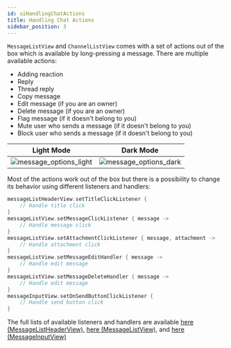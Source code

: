 ```yaml
---
id: uiHandlingChatActions
title: Handling Chat Actions
sidebar_position: 3
---
```

`MessageListView` and `ChannelListView` comes with a set of actions out of the box which is available by long-pressing a message. There are multiple available actions:
* Adding reaction
* Reply
* Thread reply
* Copy message
* Edit message (if you are an owner)
* Delete message (if you are an owner)
* Flag message (if it doesn't belong to you)
* Mute user who sends a message (if it doesn't belong to you)
* Block user who sends a message (if it doesn't belong to you)

| Light Mode | Dark Mode |
| --- | --- |
|![message_options_light](/img/message_options_light.png)|![message_options_dark](/img/message_options_dark.png)|

Most of the actions work out of the box but there is a possibility to change its behavior using different listeners and handlers:
```kotlin
messageListHeaderView.setTitleClickListener {
    // Handle title click
}
messageListView.setMessageClickListener { message ->
    // Handle message click
}
messageListView.setAttachmentClickListener { message, attachment ->
    // Handle attachment click
}
messageListView.setMessageEditHandler { message ->
    // Handle edit message
}
messageListView.setMessageDeleteHandler { message ->
    // Handle edit message
}
messageInputView.setOnSendButtonClickListener {
    // Handle send button click
}
```
The full lists of available listeners and handlers are available [here (MessageListHeaderView)](https://getstream.github.io/stream-chat-android/stream-chat-android-ui-components/stream-chat-android-ui-components/io.getstream.chat.android.ui.message.list.header/-message-list-header-view/index.html), [here (MessageListView)](https://getstream.github.io/stream-chat-android/stream-chat-android-ui-components/stream-chat-android-ui-components/io.getstream.chat.android.ui.message.list/-message-list-view/index.html), and [here (MessageInputView)](https://getstream.github.io/stream-chat-android/stream-chat-android-ui-components/stream-chat-android-ui-components/io.getstream.chat.android.ui.message.input/-message-input-view/index.html)
